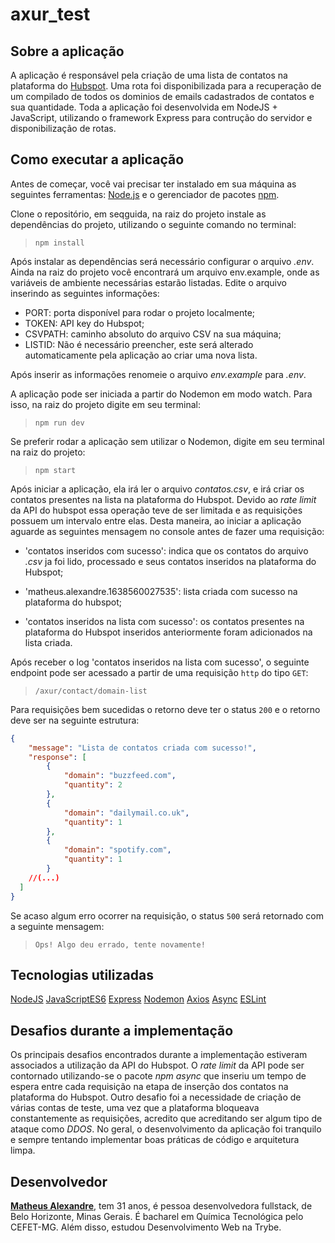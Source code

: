 # axur_test
## Sobre a aplicação

A aplicação é responsável pela criação de uma lista de contatos na plataforma do [Hubspot](https://www.hubspot.com/). Uma rota foi disponibilizada para a recuperação de um compilado de todos os dominios de emails cadastrados de contatos e sua quantidade. Toda a aplicação foi desenvolvida em NodeJS + JavaScript, utilizando o framework Express para contrução do servidor e disponibilização de rotas.

## Como executar a aplicação

Antes de começar, você vai precisar ter instalado em sua máquina as seguintes ferramentas:
[Node.js](https://nodejs.org/en/) e o gerenciador de pacotes [npm](https://docs.npmjs.com/).

Clone o repositório, em seqguida, na raiz do projeto instale as dependências do projeto, utilizando o seguinte comando no terminal:

> ``` npm install ```

Após instalar as dependências será necessário configurar o arquivo *.env*. Ainda na raiz do projeto você encontrará um arquivo env.example, onde as variáveis de ambiente necessárias estarão listadas. Edite o arquivo inserindo as seguintes informações:

* PORT: porta disponível para rodar o projeto localmente;
* TOKEN: API key do Hubspot;
* CSVPATH: caminho absoluto do arquivo CSV na sua máquina;
* LISTID: Não é necessário preencher, este será alterado automaticamente pela aplicação ao criar uma nova lista.

Após inserir as informações renomeie o arquivo *env.example* para *.env*.

A aplicação pode ser iniciada a partir do Nodemon em modo watch. Para isso, na raiz do projeto digite em seu terminal:

>```npm run dev```

Se preferir rodar a aplicação sem utilizar o Nodemon, digite em seu terminal na raiz do projeto:

>```npm start```

Após iniciar a aplicação, ela irá ler o arquivo *contatos.csv*, e irá criar os contatos presentes na lista na plataforma do Hubspot. Devido ao *rate limit* da API do hubspot essa operação teve de ser limitada e as requisições possuem um intervalo entre elas. Desta maneira, ao iniciar a aplicação aguarde as seguintes mensagem no console antes de fazer uma requisição:


* 'contatos inseridos com sucesso': indica que os contatos do arquivo *.csv* ja foi lido, processado e seus contatos inseridos na plataforma do Hubspot;

* 'matheus.alexandre.1638560027535': lista criada com sucesso na plataforma do hubspot;

* 'contatos inseridos na lista com sucesso': os contatos presentes na plataforma do Hubspot inseridos anteriormente foram adicionados na lista criada.

Após receber o log 'contatos inseridos na lista com sucesso', o seguinte endpoint pode ser acessado a partir de uma requisição `http` do tipo `GET`:

>`/axur/contact/domain-list`

Para requisições bem sucedidas o retorno deve ter o status `200` e o retorno deve ser na seguinte estrutura: 

```json
{
	"message": "Lista de contatos criada com sucesso!",
	"response": [
		{
			"domain": "buzzfeed.com",
			"quantity": 2
		},
		{
			"domain": "dailymail.co.uk",
			"quantity": 1
		},
		{
			"domain": "spotify.com",
			"quantity": 1
		}
    //(...)
  ]
}
```
Se acaso algum erro ocorrer na requisição, o status `500` será retornado com a seguinte mensagem: 

>`Ops! Algo deu errado, tente novamente!`

## Tecnologias utilizadas

[NodeJS](https://nodejs.org/en/)
[JavaScriptES6](https://www.w3schools.com/js/js_es6.asp)
[Express](https://expressjs.com/)
[Nodemon](https://www.npmjs.com/package/nodemon)
[Axios](https://axios-http.com/docs/intro)
[Async](https://www.npmjs.com/package/async)
[ESLint](https://eslint.org/docs/rules/)

## Desafios durante a implementação

Os principais desafios encontrados durante a implementação estiveram associados a utilização da API do Hubspot. O *rate limit* da API pode ser contornado utilizando-se o pacote *npm async* que inseriu um tempo de espera entre cada requisição na etapa de inserção dos contatos na plataforma do Hubspot. Outro desafio foi a necessidade de criação de várias contas de teste, uma vez que a plataforma bloqueava constantemente as requisições, acredito que acreditando ser algum tipo de ataque como *DDOS*. No geral, o desenvolvimento da aplicação foi tranquilo e sempre tentando implementar boas práticas de código e arquitetura limpa.

## Desenvolvedor

<a href="https://github.com/alexandremhm">**Matheus Alexandre**</a>, tem 31 anos, é pessoa desenvolvedora fullstack, de Belo Horizonte, Minas Gerais. É bacharel em Química Tecnológica pelo CEFET-MG. Além disso, estudou Desenvolvimento Web na Trybe.

